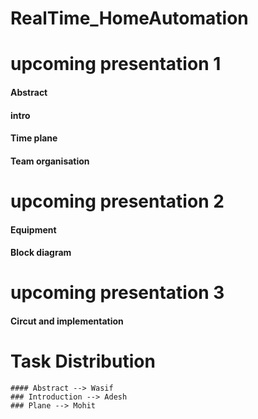 # RealTime_HomeAutomation

# upcoming presentation 1
  #### Abstract
  #### intro
  #### Time plane
  #### Team organisation

# upcoming presentation 2
  #### Equipment 
  #### Block diagram


 # upcoming presentation 3
  #### Circut and implementation
 

# Task Distribution
    #### Abstract --> Wasif
    ### Introduction --> Adesh
    ### Plane --> Mohit
